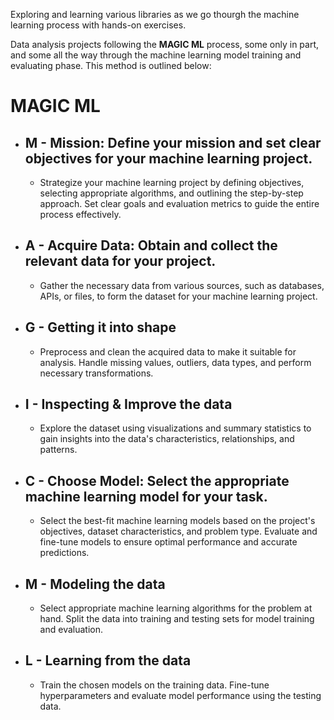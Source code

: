 Exploring and learning various libraries as we go thourgh the machine learning process with hands-on exercises.

Data analysis projects following the **MAGIC ML** process, some only in part, and some all the way through the machine learning model training and evaluating phase. This method is outlined below:

# MAGIC ML
- ## **M** - Mission: Define your mission and set clear objectives for your machine learning project.
    - Strategize your machine learning project by defining objectives, selecting appropriate algorithms, and outlining the step-by-step approach. Set clear goals and evaluation metrics to guide the entire process effectively.
- ## **A** - Acquire Data: Obtain and collect the relevant data for your project.
    - Gather the necessary data from various sources, such as databases, APIs, or files, to form the dataset for your machine learning project.
- ## **G** - Getting it into shape
    - Preprocess and clean the acquired data to make it suitable for analysis. Handle missing values, outliers, data types, and perform necessary transformations.
- ## **I** - Inspecting & Improve the data
    - Explore the dataset using visualizations and summary statistics to gain insights into the data's characteristics, relationships, and patterns.
- ## **C** - Choose Model: Select the appropriate machine learning model for your task.
    - Select the best-fit machine learning models based on the project's objectives, dataset characteristics, and problem type. Evaluate and fine-tune models to ensure optimal performance and accurate predictions.
- ## **M** - Modeling the data
    - Select appropriate machine learning algorithms for the problem at hand. Split the data into training and testing sets for model training and evaluation.
- ## **L** - Learning from the data
    - Train the chosen models on the training data. Fine-tune hyperparameters and evaluate model performance using the testing data.
